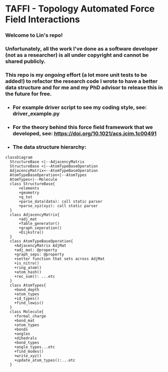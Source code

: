# TAFFI - Topology Automated Force Field Interactions
### Welcome to Lin's repo! 
### Unfortunately, all the work I've done as a software developer (not as a researcher) is all under copyright and cannot be shared publicly. 
### This repo is my *ongoing* effort (a lot more unit tests to be added!) to refactor the research code I wrote to have a better data structure and for me and my PhD advisor to release this in the future for free.
- ### For example driver script to see my coding style, see: driver_example.py
- ### For the theory behind this force field framework that we developed, see: https://doi.org/10.1021/acs.jcim.1c00491
- ### The data structure hierarchy:
```mermaid
classDiagram
  StructureBase <|--AdjacencyMatrix
  StructureBase <|--AtomTypeBaseOperation
  AdjacencyMatrix<--AtomTypeBaseOperation
  AtomTypeBaseOperation<|--AtomTypes
  AtomTypes<|--Molecule
  class StructureBase{
      +elements
      +geometry
      +q_tot
      +parse_data(data): call static parser
      +parse_xyz(xyz): call static parser
  }
  class AdjacencyMatrix{
      +adj_mat
      +Table_generator()
      +graph_seperation()
      +Dijkstra()
  }
  class AtomTypeBaseOperation{
    +AdjacencyMatrix AdjMat
    +adj_mat: @property
    +graph_seps: @property
    +setter function that sets across AdjMat
    +is_nitro()
    +ring_atom()
    +atom_hash()
    +rec_sum(): ...etc
  }
  class AtomTypes{
    +bond_depth
    +atom_types
    +id_types()
    +find_lewis()
  }
  class Molecule{
    +formal_charge
    +bond_mat
    +atom_types
    +bonds
    +angles
    +dihedrals
    +bond_types
    +angle_types...etc
    +find_modes()
    +write_xyz()
    +update_atom_types():...etc  
  }

```
